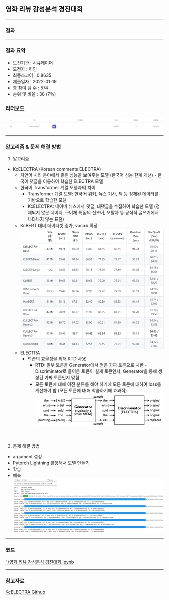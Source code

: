 ## 영화 리뷰 감성분석 경진대회

------------

### 결과

----------------

### 결과 요약

* 도전기관 : 시큐레이어
* 도전자 : 허인
* 최종스코어 : 0.8635
* 제출일자 : 2022-01-19
* 총 참여 팀 수 : 574
* 순위 및 비율 :  38 (7%)

### 리더보드

![결과](screenshot/scoreMovie.png)

----------

### 알고리즘 & 문제 해결 방법

1. 알고리즘
* KcELECTRA (Korean comments ELECTRA)
  * 자연어 처리 분야에서 좋은 성능을 보여주는 모델 (한국어 성능 한계 개선) - 한국어 댓글을 이용하여 학습한 ELECTRA 모델
  * 한국어 Transformer 계열 모델과의 차이
    - Transformer 계열 모델: 한국어 위키, 뉴스 기사, 책 등 정제된 데이터를 기반으로 학습한 모델
    - KcELECTRA: 네이버 뉴스에서 댓글, 대댓글을 수집하여 학습한 모델 (정제되지 않은 데이터, 구어체 특징의 신조어, 오탈자 등 공식적 글쓰기에서 나타나지 않는 표현)
  * KcBERT 대비 데이터셋 증가, vocab 확장
    ![결과](screenshot/electra2.png) 
  * ELECTRA
    - 학습의 효율성을 위해 RTD 사용<br>
      - RTD: 일부 토큰을 Generator에서 얻은 가짜 토큰으로 치환 - Discriminator로 들어온 토큰이 실제 토큰인지, Generator을 통해 생성된 가짜 토큰인지 맞힘<br>
      - 모든 토큰에 대해 이진 분류를 해야 하기에 모든 토큰에 대하여 loss를 계산해야 함 (모든 토큰에 대해 학습하기에 효과적)<br>
        ![결과](screenshot/electra.png) 
  <br><br><br>
 
 2. 문제 해결 방법
 * argument 설정
 * Pytorch Lightning 활용해서 모델 만들기
 * 학습
 * 예측
 ![결과](screenshot/resultMovie.png)
 
-----------

### 코드

['./영화 리뷰 감성분석 경진대회.ipynb](https://github.com/gjdls01/AutoAPE-challenge3/blob/main/dacon/%EC%98%81%ED%99%94%20%EB%A6%AC%EB%B7%B0%20%EA%B0%90%EC%84%B1%EB%B6%84%EC%84%9D%20%EA%B2%BD%EC%A7%84%EB%8C%80%ED%9A%8C/%EC%98%81%ED%99%94%20%EB%A6%AC%EB%B7%B0%20%EA%B0%90%EC%84%B1%EB%B6%84%EC%84%9D%20%EA%B2%BD%EC%A7%84%EB%8C%80%ED%9A%8C.ipynb)

-----------

### 참고자료

[KcELECTRA Github](https://link.ainize.ai/3ezh2SS)
